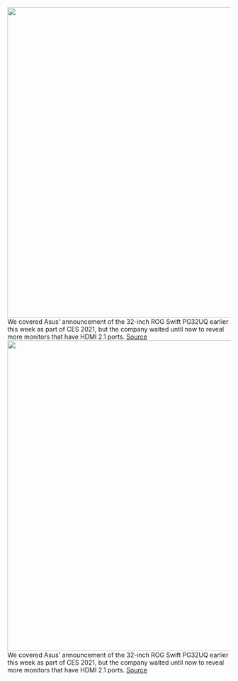 <img src='https://cdn.vox-cdn.com/thumbor/tdI6p2QTUWRK81VUL1Ym2Yy4WVM=/0x0:2040x1360/1200x800/filters:focal(857x517:1183x843)/cdn.vox-cdn.com/uploads/chorus_image/image/68662314/asusxg43uq.0.jpg' width='700px' /><br/>
We covered Asus' announcement of the 32-inch ROG Swift PG32UQ earlier this week as part of CES 2021, but the company waited until now to reveal more monitors that have HDMI 2.1 ports.
<a href='https://www.theverge.com/2021/1/13/22228859/asus-gaming-monitor-refresh-rate-hdmi-21-ces-2021-rog-strix-swift-4k'> Source <a/><img src='https://cdn.vox-cdn.com/thumbor/tdI6p2QTUWRK81VUL1Ym2Yy4WVM=/0x0:2040x1360/1200x800/filters:focal(857x517:1183x843)/cdn.vox-cdn.com/uploads/chorus_image/image/68662314/asusxg43uq.0.jpg' width='700px' /><br/>
We covered Asus' announcement of the 32-inch ROG Swift PG32UQ earlier this week as part of CES 2021, but the company waited until now to reveal more monitors that have HDMI 2.1 ports.
<a href='https://www.theverge.com/2021/1/13/22228859/asus-gaming-monitor-refresh-rate-hdmi-21-ces-2021-rog-strix-swift-4k'> Source <a/>